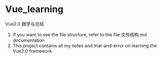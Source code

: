 # Vue_learning

Vue2.0 跟学与总结

1. If you want to see the file structure, refer to the file 文件结构.md documentation
2. This project contains all my notes and trial-and-error on learning the Vue2.0 framework

